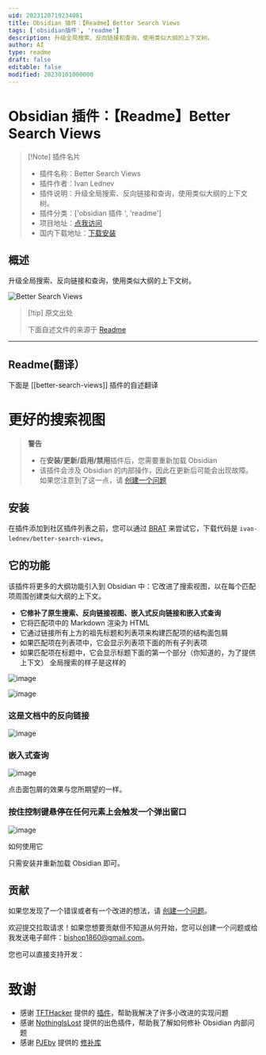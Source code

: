 ```yaml
---
uid: 2023120719234081
title: Obsidian 插件：【Readme】Better Search Views
tags: ['obsidian插件', 'readme']
description: 升级全局搜索、反向链接和查询，使用类似大纲的上下文树。
author: AI
type: readme
draft: false
editable: false
modified: 20230101000000
---
```


# Obsidian 插件：【Readme】Better Search Views

> [!Note] 插件名片
> - 插件名称：Better Search Views
> - 插件作者：Ivan Lednev
> - 插件说明：升级全局搜索、反向链接和查询，使用类似大纲的上下文树。
> - 插件分类：['obsidian 插件 ', 'readme']
> - 项目地址：[点我访问](https://github.com/ivan-lednev/better-search-views)
> - 国内下载地址：[下载安装](https://pkmer.cn/products/plugin/pluginMarket/?better-search-views)

## 概述

升级全局搜索、反向链接和查询，使用类似大纲的上下文树。

![Better Search Views](https://cdn.pkmer.cn/covers/better-search-views.gif!pkmer)

> [!tip] 原文出处
>
>下面自述文件的来源于 [Readme](https://ghproxy.net/https://raw.githubusercontent.com/ivan-lednev/better-search-views/master/README.md)
>

---

## Readme(翻译）

下面是 [[better-search-views]] 插件的自述翻译

# 更好的搜索视图

> **警告**
>
> - 在**安装/更新/启用/禁用**插件后，您需要重新加载 Obsidian
> - 该插件会涉及 Obsidian 的内部操作，因此在更新后可能会出现故障。如果您注意到了这一点，请 [创建一个问题](https://github.com/ivan-lednev/better-search-views/issues)

## 安装

在插件添加到社区插件列表之前，您可以通过 [BRAT](https://github.com/TfTHacker/obsidian42-brat) 来尝试它，下载代码是 `ivan-lednev/better-search-views`。

## 它的功能

该插件将更多的大纲功能引入到 Obsidian 中：它改进了搜索视图，以在每个匹配项周围创建类似大纲的上下文。

- **它修补了原生搜索、反向链接视图、嵌入式反向链接和嵌入式查询**
- 它将匹配项中的 Markdown 渲染为 HTML
- 它通过链接所有上方的祖先标题和列表项来构建匹配项的结构面包屑
- 如果匹配项在列表项中，它会显示列表项下面的所有子列表项
- 如果匹配项在标题中，它会显示标题下面的第一个部分（你知道的，为了提供上下文）
全局搜索的样子是这样的

![image](https://cdn.pkmer.cn/covers/better-search-views_1_0.png!pkmer)

![image](https://cdn.pkmer.cn/covers/better-search-views_1_1.png!pkmer)

### 这是文档中的反向链接

![image](https://cdn.pkmer.cn/covers/better-search-views_1_2.png!pkmer)

### 嵌入式查询

![image](https://cdn.pkmer.cn/covers/better-search-views_1_3.png!pkmer)

点击面包屑的效果与您所期望的一样。

### 按住控制键悬停在任何元素上会触发一个弹出窗口

![image](https://cdn.pkmer.cn/covers/better-search-views_2_0.gif!pkmer)

如何使用它

只需安装并重新加载 Obsidian 即可。

## 贡献

如果您发现了一个错误或者有一个改进的想法，请 [创建一个问题](https://github.com/ivan-lednev/better-search-views/issues)。

欢迎提交拉取请求！如果您想要贡献但不知道从何开始，您可以创建一个问题或给我发送电子邮件：<bishop1860@gmail.com>。

您也可以直接支持开发：

# 致谢

- 感谢 [TFTHacker](https://tfthacker.com/) 提供的 [插件](https://github.com/TfTHacker/obsidian42-strange-new-worlds)，帮助我解决了许多小改进的实现问题
- 感谢 [NothingIsLost](https://github.com/nothingislost) 提供的出色插件，帮助我了解如何修补 Obsidian 内部问题
- 感谢 [PJEby](https://github.com/pjeby) 提供的 [修补库](https://github.com/pjeby/monkey-around)



